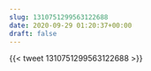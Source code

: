 ```yaml
---
slug: 1310751299563122688
date: 2020-09-29 01:20:37+00:00
draft: false
---
```


{{< tweet 1310751299563122688 >}}
